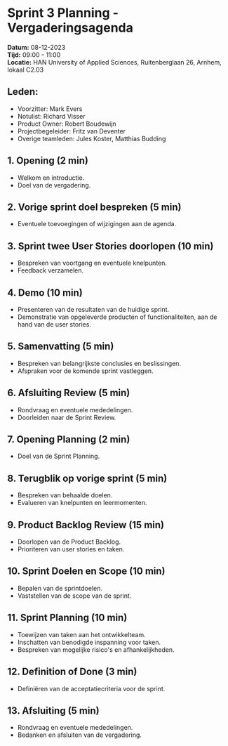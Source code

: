 # Sprint 3 Planning - Vergaderingsagenda

**Datum:** 08-12-2023  
**Tijd:** 09:00 - 11:00  
**Locatie:** HAN University of Applied Sciences, Ruitenberglaan 26, Arnhem, lokaal C2.03

## Leden:
   - Voorzitter: Mark Evers
   - Notulist: Richard Visser
   - Product Owner: Robert Boudewijn
   - Projectbegeleider: Fritz van Deventer
   - Overige teamleden: Jules Koster, Matthias Budding

## 1. Opening (2 min)
   - Welkom en introductie.
   - Doel van de vergadering.

## 2. Vorige sprint doel bespreken (5 min)
   - Eventuele toevoegingen of wijzigingen aan de agenda.

## 3. Sprint twee User Stories doorlopen (10 min)
   - Bespreken van voortgang en eventuele knelpunten.
   - Feedback verzamelen.

## 4. Demo (10 min)
   - Presenteren van de resultaten van de huidige sprint.
   - Demonstratie van opgeleverde producten of functionaliteiten, aan de hand van de user stories.

## 5. Samenvatting (5 min)
   - Bespreken van belangrijkste conclusies en beslissingen.
   - Afspraken voor de komende sprint vastleggen.

## 6. Afsluiting Review (5 min)
   - Rondvraag en eventuele mededelingen.
   - Doorleiden naar de Sprint Review.

## 7. Opening Planning (2 min)
   - Doel van de Sprint Planning.

## 8. Terugblik op vorige sprint (5 min)
   - Bespreken van behaalde doelen.
   - Evalueren van knelpunten en leermomenten.

## 9. Product Backlog Review (15 min)
   - Doorlopen van de Product Backlog.
   - Prioriteren van user stories en taken.

## 10. Sprint Doelen en Scope (10 min)
   - Bepalen van de sprintdoelen.
   - Vaststellen van de scope van de sprint.

## 11. Sprint Planning (10 min)
   - Toewijzen van taken aan het ontwikkelteam.
   - Inschatten van benodigde inspanning voor taken.
   - Bespreken van mogelijke risico's en afhankelijkheden.

## 12. Definition of Done (3 min)
   - Definiëren van de acceptatiecriteria voor de sprint.

## 13. Afsluiting (5 min)
   - Rondvraag en eventuele mededelingen.
   - Bedanken en afsluiten van de vergadering.
